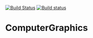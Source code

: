 [![Build Status](https://travis-ci.org/sdukshis/ComputerGraphics.svg?branch=master)](https://travis-ci.org/sdukshis/ComputerGraphics)
[![Build status](https://ci.appveyor.com/api/projects/status/fl2l9htk42d4xbbh?svg=true)](https://ci.appveyor.com/project/sdukshis/computergraphics)

# ComputerGraphics
